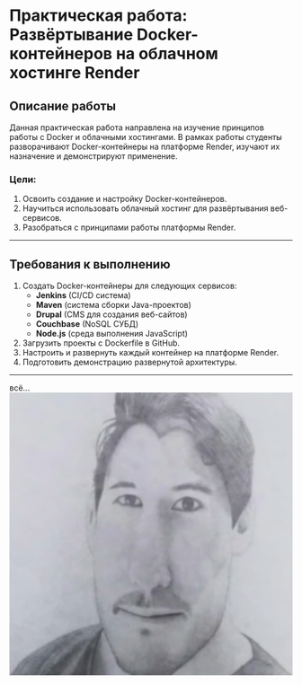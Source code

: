 # Практическая работа: Развёртывание Docker-контейнеров на облачном хостинге Render

## Описание работы
Данная практическая работа направлена на изучение принципов работы с Docker и облачными хостингами. В рамках работы студенты разворачивают Docker-контейнеры на платформе Render, изучают их назначение и демонстрируют применение.

### Цели:
1. Освоить создание и настройку Docker-контейнеров.
2. Научиться использовать облачный хостинг для развёртывания веб-сервисов.
3. Разобраться с принципами работы платформы Render.

---

## Требования к выполнению
1. Создать Docker-контейнеры для следующих сервисов:
   - **Jenkins** (CI/CD система)
   - **Maven** (система сборки Java-проектов)
   - **Drupal** (CMS для создания веб-сайтов)
   - **Couchbase** (NoSQL СУБД)
   - **Node.js** (среда выполнения JavaScript)
2. Загрузить проекты с Dockerfile в GitHub.
3. Настроить и развернуть каждый контейнер на платформе Render.
4. Подготовить демонстрацию развернутой архитектуры.

---
всё...
![](https://github.com/FindTheRhythm/docker-8/blob/c960d5d2953f12489925aebecd2233bf3858cbda/.vscode/Screenshot%202024-10-07%20140204.png)
